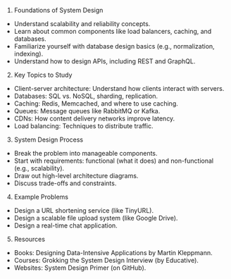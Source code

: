 1. Foundations of System Design
- Understand scalability and reliability concepts.
- Learn about common components like load balancers, caching, and databases.
- Familiarize yourself with database design basics (e.g., normalization, indexing).
- Understand how to design APIs, including REST and GraphQL.
2. Key Topics to Study
- Client-server architecture: Understand how clients interact with servers.
- Databases: SQL vs. NoSQL, sharding, replication.
- Caching: Redis, Memcached, and where to use caching.
- Queues: Message queues like RabbitMQ or Kafka.
- CDNs: How content delivery networks improve latency.
- Load balancing: Techniques to distribute traffic.
3. System Design Process
- Break the problem into manageable components.
- Start with requirements: functional (what it does) and non-functional (e.g., scalability).
- Draw out high-level architecture diagrams.
- Discuss trade-offs and constraints.
4. Example Problems
- Design a URL shortening service (like TinyURL).
- Design a scalable file upload system (like Google Drive).
- Design a real-time chat application.
5. Resources
- Books: Designing Data-Intensive Applications by Martin Kleppmann.
- Courses: Grokking the System Design Interview (by Educative).
- Websites: System Design Primer (on GitHub).
